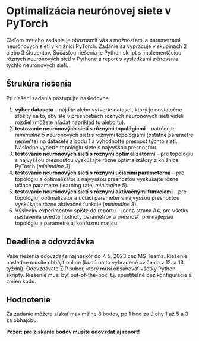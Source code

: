 # Optimalizácia neurónovej siete v PyTorch

Cieľom tretieho zadania je oboznámiť vás s možnosťami a parametrami neurónových sietí v knižnici PyTorch. Zadanie sa vypracuje v skupinách 2 alebo 3 študentov. Súčasťou riešenia je Python skript s implementáciou rôznych neurónových sietí v Pythone a report s výsledkami trénovania týchto neurónových sietí.

## Štrukúra riešenia
Pri riešení zadania postupujte nasledovne:

1. **výber datasetu** – nájdite alebo vytvorte dataset, ktorý je dostatočne zložitý na to, aby ste v presnostiach rôznych neurónových sietí videli rozdiel (môžete hľadať [napríklad tu](https://archive.ics.uci.edu/ml/datasets.php) [alebo tu](https://www.kaggle.com/datasets)).
2. **testovanie neurónových sietí s rôznymi topológiami** – natrénujte *minimálne 5* neurónových sietí s rôznymi topológiami (ostatné parametre nemeňte) na datasete z bodu 1 a vyhodnoťte presnosť týchto sietí. Následne vyberte topológiu siete s najvyššou presnosťou.
3. **testovanie neurónových sietí s rôznymi optimalizátormi** – pre topológiu s najvyššou presnosťou vyskúšajte rôzne optimalizátory z knižnice PyTorch (*minimálne 3*).
4. **testovanie neurónových sietí s rôznymi učiacimi parametermi** – pre topológiu a optimalizátor s najvyššou presnosťou vyskúšajte rôzne učiace parametre (learning rate; *minimálne 5*).
5. **testovanie neurónových sietí s rôznymi aktivačnými funkciami** – pre topológiu, optimalizátor a učiaci parameter s najvyššou presnosťou vyskúšajte rôzne aktivačné funkcie (*minimálne 3*).
6. Výsledky experimentov spíšte do reportu – jedna strana A4, pre všetky nastavenia uveďte hodnoty parametrov a presnosť, pre najlepšiu topológiu a parametre aj konfúznu maticu.

## Deadline a odovzdávka
Vaše riešenia odovzdajte najneskôr do 7. 5. 2023 cez MS Teams. Riešenie následne musíte obhájiť online (budú na to vyhradené cvičenia v 12. a 13. týždni). Odovzdávate ZIP súbor, ktorý musí obsahovať všetky Python skripty. Riešenie musí byť out-of-the-box, t.j. spustiteľné bez konfigurácie a zmien kódu.

## Hodnotenie
Za zadanie môžete získať maximálne 8 bodov, po 1 bod za úlohy 1 až 5 a 3 za obhajobu.

**Pozor: pre získanie bodov musíte odovzdať aj report!**
